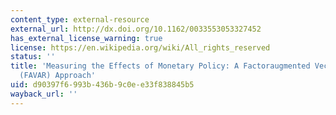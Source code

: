 ```yaml
---
content_type: external-resource
external_url: http://dx.doi.org/10.1162/0033553053327452
has_external_license_warning: true
license: https://en.wikipedia.org/wiki/All_rights_reserved
status: ''
title: 'Measuring the Effects of Monetary Policy: A Factoraugmented Vector Autoregressive
  (FAVAR) Approach'
uid: d90397f6-993b-436b-9c0e-e33f838845b5
wayback_url: ''
---
```

